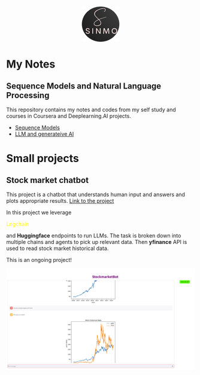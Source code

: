 <p align="center">
<img src="logo.png" alt="Alt text" width="100"/>
</p>

# My Notes
## Sequence Models and Natural Language Processing

This repository contains my notes and codes from my self study and courses in Coursera and Deeplearning.AI projects. 
- [Sequence Models](https://github.com/smolavipour/NLP_by_Sina/blob/main/Sequence%20Models/MyNotes_ML%209-1-Sequence%20Models.md)
- [LLM and generateive AI](LLM_GenAI/MyNotes_ML%209-4-LLM%20Gen%20AI.md)

# Small projects
## Stock market chatbot
This project is a chatbot that understands human input and answers and plots appropriate results. 
[Link to the project](LLM_GenAI/StockmarketBot)

In this project we leverage <p style='color: yellow;'>Lngchain</p> and **Huggingface** endpoints to run LLMs. 
The task is broken down into multiple chains and agents to pick up relevant data. Then **yfinance** API is used to read stock market historical data.

This is an ongoing project!

<p align="center">
<img src="LLM_GenAI/images/app.png" alt="Alt text" width="800"/>
</p>

